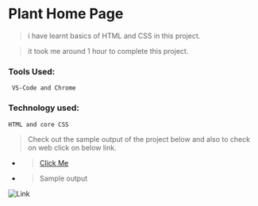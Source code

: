 # Plant Home Page

> i have learnt basics of HTML and CSS in this project.

> it took me around 1 hour to complete this project.

### Tools Used:

     VS-Code and Chrome

### Technology used:

    HTML and core CSS

> Check out the sample output of the project below and also to check on web click on below link.

- > [Click Me](https://aesthetic-truffle-c60c59.netlify.app)

- > Sample output

![Link](https://user-images.githubusercontent.com/67215417/202182914-4ea84d51-96eb-4441-a86b-1f16e272efe3.png)


